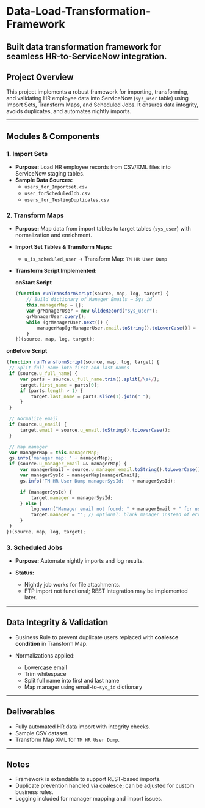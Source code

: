 # Data-Load-Transformation-Framework
Built data transformation framework for seamless HR-to-ServiceNow integration.
---

## Project Overview

This project implements a robust framework for importing, transforming, and validating HR employee data into ServiceNow (`sys_user` table) using Import Sets, Transform Maps, and Scheduled Jobs. It ensures data integrity, avoids duplicates, and automates nightly imports.

---

## Modules & Components

### 1. Import Sets
- **Purpose:** Load HR employee records from CSV/XML files into ServiceNow staging tables.
- **Sample Data Sources:**
  - `users_for_Importset.csv`
  - `user_forScheduledJob.csv`
  - `users_for_TestingDuplicates.csv`

### 2. Transform Maps
- **Purpose:** Map data from import tables to target tables (`sys_user`) with normalization and enrichment.
- **Import Set Tables & Transform Maps:**
  - `u_is_scheduled_user` → Transform Map: `TM HR User Dump`
  
- **Transform Script Implemented:**
  
  **onStart Script**
  ```javascript
  (function runTransformScript(source, map, log, target) {
      // Build dictionary of Manager Emails → Sys_id
      this.managerMap = {};
      var grManagerUser = new GlideRecord("sys_user");
      grManagerUser.query();
      while (grManagerUser.next()) {
          managerMap[grManagerUser.email.toString().toLowerCase()] = grManagerUser.sys_id.toString();
      }
  })(source, map, log, target);


 **onBefore Script**
   ```javascript
  (function runTransformScript(source, map, log, target) {
    // Split full name into first and last names
    if (source.u_full_name) {
        var parts = source.u_full_name.trim().split(/\s+/);
        target.first_name = parts[0];
        if (parts.length > 1) {
            target.last_name = parts.slice(1).join(" ");
        }
    }

    // Normalize email
    if (source.u_email) {
        target.email = source.u_email.toString().toLowerCase();
    }

    // Map manager
    var managerMap = this.managerMap;
    gs.info('manager map: ' + managerMap);
    if (source.u_manager_email && managerMap) {
        var managerEmail = source.u_manager_email.toString().toLowerCase();
        var managerSysId = managerMap[managerEmail];
        gs.info('TM HR User Dump managerSysId: ' + managerSysId);

        if (managerSysId) {
            target.manager = managerSysId;
        } else {
            log.warn("Manager email not found: " + managerEmail + " for user " + source.u_full_name);
            target.manager = ""; // optional: blank manager instead of error
        }
    }
})(source, map, log, target);
```
### 3. Scheduled Jobs

* **Purpose:** Automate nightly imports and log results.
* **Status:**

  * Nightly job works for file attachments.
  * FTP import not functional; REST integration may be implemented later.

---

## Data Integrity & Validation

* Business Rule to prevent duplicate users replaced with **coalesce condition** in Transform Map.
* Normalizations applied:

  * Lowercase email
  * Trim whitespace
  * Split full name into first and last name
  * Map manager using email-to-`sys_id` dictionary

---

## Deliverables

* Fully automated HR data import with integrity checks.
* Sample CSV dataset.
* Transform Map XML for `TM HR User Dump`.

---

## Notes

* Framework is extendable to support REST-based imports.
* Duplicate prevention handled via coalesce; can be adjusted for custom business rules.
* Logging included for manager mapping and import issues.

```
